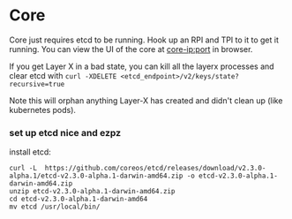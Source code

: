 # Core

Core just requires etcd to be running. Hook up an RPI and TPI to it to get it running. You can view the UI of the core at <core-ip:port> in browser.

If you get Layer X in a bad state, you can kill all the layerx processes and clear etcd with `curl -XDELETE <etcd_endpoint>/v2/keys/state?recursive=true`

Note this will orphan anything Layer-X has created and didn't clean up (like kubernetes pods).

### set up etcd nice and ezpz

install etcd:
```
curl -L  https://github.com/coreos/etcd/releases/download/v2.3.0-alpha.1/etcd-v2.3.0-alpha.1-darwin-amd64.zip -o etcd-v2.3.0-alpha.1-darwin-amd64.zip
unzip etcd-v2.3.0-alpha.1-darwin-amd64.zip
cd etcd-v2.3.0-alpha.1-darwin-amd64
mv etcd /usr/local/bin/
```
